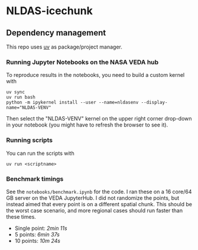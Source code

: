 # NLDAS-icechunk

## Dependency management

This repo uses [uv](https://docs.astral.sh/uv/) as package/project manager.


### Running Jupyter Notebooks on the NASA VEDA hub

To reproduce results in the notebooks, you need to build a custom kernel with 

```
uv sync
uv run bash
python -m ipykernel install --user --name=nldasenv --display-name="NLDAS-VENV"
```

Then select the "NLDAS-VENV" kernel on the upper right corner drop-down in your notebook (you might have to refresh the browser to see it). 

### Running scripts

You can run the scripts with 
```
uv run <scriptname>
```

### Benchmark timings
See the `notebooks/benchmark.ipynb` for the code. I ran these on a 16 core/64 GB server on the VEDA JupyterHub. I did not randomize the points, but instead aimed that every point is on a different spatial chunk. This should be the worst case scenario, and more regional cases should run faster than these times.

- Single point: *2min 11s*
- 5 points: *6min 37s*
- 10 points: *10m 24s*
